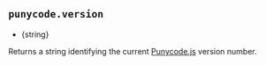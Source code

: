 ## `punycode.version`

<!-- YAML
added: v0.6.1
-->

* {string}

Returns a string identifying the current [Punycode.js][] version number.

[Punycode]: https://tools.ietf.org/html/rfc3492
[Punycode.js]: https://github.com/bestiejs/punycode.js
[WHATWG URL API]: url.md#the-whatwg-url-api
[`url.domainToASCII`]: url.md#urldomaintoasciidomain
